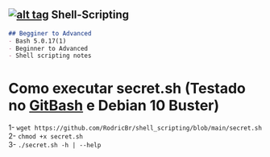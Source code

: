 ## [![alt tag](http://icons.iconarchive.com/icons/dakirby309/simply-styled/32/OS-Linux-icon.png)](https://fr.wikipedia.org/wiki/Linux) Shell-Scripting
```markdown
## Begginer to Advanced
- Bash 5.0.17(1)
- Beginner to Advanced
- Shell scripting notes
```

# Como executar secret.sh (Testado no [GitBash](https://git-scm.com/downloads) e Debian 10 Buster)
1- `wget https://github.com/RodricBr/shell_scripting/blob/main/secret.sh` <br>
2- `chmod +x secret.sh` <br>
3- `./secret.sh -h | --help` <br>

